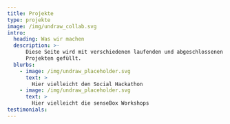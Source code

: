 ```yaml
---
title: Projekte
type: projekte
image: /img/undraw_collab.svg
intro:
  heading: Was wir machen
  description: >-
      Diese Seite wird mit verschiedenen laufenden und abgeschlossenen 
      Projekten gefüllt.
  blurbs:
    - image: /img/undraw_placeholder.svg
      text: >
        Hier vielleicht den Social Hackathon
    - image: /img/undraw_placeholder.svg
      text: >
        Hier vielleicht die senseBox Workshops
testimonials:
---
```



